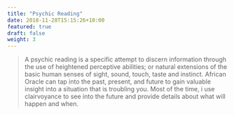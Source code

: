 ```yaml
---
title: "Psychic Reading"
date: 2018-11-28T15:15:26+10:00
featured: true
draft: false
weight: 3
---
```


> A psychic reading is a specific attempt to discern information through the use of heightened perceptive abilities; or natural extensions of the basic human senses of sight, sound, touch, taste and instinct. African Oracle can tap into the past, present, and future to gain valuable insight into a situation that is troubling you. Most of the time, i use clairvoyance to see into the future and provide details about what will happen and when.



